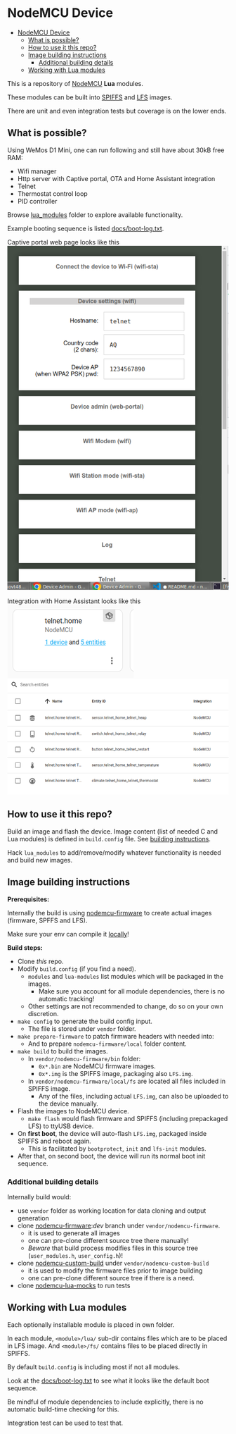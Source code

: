 # NodeMCU Device

<!-- @import "[TOC]" {cmd="toc" depthFrom=1 depthTo=6 orderedList=false} -->

<!-- code_chunk_output -->

- [NodeMCU Device](#-nodemcu-device)
  - [What is possible?](#-what-is-possible)
  - [How to use it this repo?](#-how-to-use-it-this-repo)
  - [Image building instructions](#-image-building-instructions)
    - [Additional building details](#-additional-building-details)
  - [Working with Lua modules](#-working-with-lua-modules)

<!-- /code_chunk_output -->

This is a repository of [NodeMCU](https://en.wikipedia.org/wiki/NodeMCU) **Lua** modules.

These modules can be built into [SPIFFS](https://nodemcu.readthedocs.io/en/release/spiffs/) and [LFS](https://nodemcu.readthedocs.io/en/release/lfs/) images.

There are unit and even integration tests but coverage is on the lower ends.

## What is possible?

Using WeMos D1 Mini, one can run following and still have about 30kB free RAM:

- Wifi manager
- Http server with Captive portal, OTA and Home Assistant integration
- Telnet
- Thermostat control loop
- PID controller

Browse [lua_modules](lua_modules) folder to explore available functionality.

Example booting sequence is listed [docs/boot-log.txt](docs/boot-log.txt).

Captive portal web page looks like this ![portal](docs/portal.png)

Integration with Home Assistant looks like this ![hass](docs/2023-01-22_22-46.png) ![hass2](docs/2023-01-22_22-47.png)

## How to use it this repo?

Build an image and flash the device. Image content (list of needed C and Lua modules) is defined in `build.config` file. See [building instructions](#image-building-instructions).

Hack `lua_modules` to add/remove/modify whatever functionality is needed and build new images.

## Image building instructions

**Prerequisites:**

Internally the build is using [nodemcu-firmware](https://github.com/nodemcu/nodemcu-firmware) to create actual images (firmware, SPFFS and LFS).

Make sure your env can compile it [locally](https://nodemcu.readthedocs.io/en/latest/build/#linux-build-environment)!

**Build steps:**

- Clone _this_ repo.
- Modify `build.config` (if you find a need).
  - `modules` and `lua-modules` list modules which will be packaged in the images.
    - Make sure you account for all module dependencies, there is no automatic tracking!
  - Other settings are not recommended to change, do so on your own discretion.
- `make config` to generate the build config input.
  - The file is stored under `vendor` folder.
- `make prepare-firmware` to patch firmware headers with needed into:
  - And to prepare `nodemcu-firmware/local` folder content.
- `make build` to build the images.
  - In `vendor/nodemcu-firmware/bin` folder:
    - `0x*.bin` are NodeMCU firmware images.
    - `0x*.img` is the SPIFFS image, packaging also `LFS.img`.
  - In `vendor/nodemcu-firmware/local/fs` are located all files included in SPIFFS image.
    - Any of the files, including actual `LFS.img`, can also be uploaded to the device manually.
- Flash the images to NodeMCU device.
  - `make flash` would flash firmware and SPIFFS (including prepackaged LFS) to ttyUSB device.
- On **first boot**, the device will auto-flash `LFS.img`, packaged inside SPIFFS and reboot again.
  - This is facilitated by `bootprotect`, `init` and `lfs-init` modules.
- After that, on second boot, the device will run its normal boot init sequence.

### Additional building details

Internally build would:

- use `vendor` folder as working location for data cloning and output generation
- clone [nodemcu-firmware](https://github.com/nodemcu/nodemcu-firmware):_dev_ branch under `vendor/nodemcu-firmware`.
  - it is used to generate all images
  - one can pre-clone different source tree there manually!
  - _Beware_ that build process modifies files in this source tree (`user_modules.h`, `user_config.h`)!
- clone [nodemcu-custom-build](https://github.com/fikin/nodemcu-custom-build) under `vendor/nodemcu-custom-build`
  - it is used to modify the firmware files prior to image building
  - one can pre-clone different source tree if there is a need.
- clone [nodemcu-lua-mocks](https://github.com/fikin/nodemcu-lua-mocks) to run tests

## Working with Lua modules

Each optionally installable module is placed in own folder.

In each module, `<module>/lua/` sub-dir contains files which are to be placed in LFS image.
And `<module>/fs/` contains files to be placed directly in SPIFFS.

By default `build.config` is including most if not all modules.

Look at the [docs/boot-log.txt](docs/boot-log.txt) to see what it looks like the default boot sequence.

Be mindful of module dependencies to include explicitly, there is no automatic build-time checking for this.

Integration test can be used to test that.
